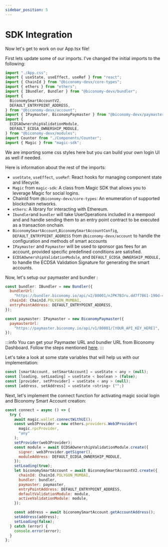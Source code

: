 ```yaml
---
sidebar_position: 5
---
```


# SDK Integration

Now let's get to work on our App.tsx file!

First lets update some of our imports. I've changed the initial imports to the
following:

```js
import "./App.css";
import { useState, useEffect, useRef } from "react";
import { ChainId } from "@biconomy-devx/core-types";
import { ethers } from "ethers";
import { IBundler, Bundler } from "@biconomy-devx/bundler";
import {
  BiconomySmartAccountV2,
  DEFAULT_ENTRYPOINT_ADDRESS,
} from "@biconomy-devx/account";
import { IPaymaster, BiconomyPaymaster } from "@biconomy-devx/paymaster";
import {
  ECDSAOwnershipValidationModule,
  DEFAULT_ECDSA_OWNERSHIP_MODULE,
} from "@biconomy-devx/modules";
import Counter from "./Components/Counter";
import { Magic } from "magic-sdk";
```

We are importing some css styles here but you can build your own login UI as
well if needed.

Here is information about the rest of the imports:

- `useState`, `useEffect`, `useRef`: React hooks for managing component state
  and lifecycle.
- `Magic` from `magic-sdk`: A class from Magic SDK that
  allows you to leverage Magic for social logins.
- ChainId from `@biconomy-devx/core-types`: An enumeration of supported blockchain
  networks.
- `ethers`: A library for interacting with Ethereum.
- `Ibundler`and `bundler` will take UserOperations included in a mempool and
  and handle sending them to an entry point contract to be executed as a
  transaction onchain.
- `BiconomySmartAccount`,`BiconomySmartAccountConfig`,
  `DEFAULT_ENTRYPOINT_ADDRESS` from `@biconomy-devx/account` to handle the
  configuration and methods of smart accounts
- `IPaymaster` and `Paymaster` will be used to sponsor gas fees for an
  account, provided specific predefined conditions are satisfied.
- `ECDSAOwnershipValidationModule`, and `DEFAULT_ECDSA_OWNERSHIP_MODULE,` to handle
  the ECDSA Validation Signature for generating the smart accounts.

Now, let's setup our paymaster and bundler :

```js
const bundler: IBundler = new Bundler({
  bundlerUrl:
    "https://bundler.biconomy.io/api/v2/80001/nJPK7B3ru.dd7f7861-190d-41bd-af80-6877f74b8f44",
  chainId: ChainId.POLYGON_MUMBAI,
  entryPointAddress: DEFAULT_ENTRYPOINT_ADDRESS,
});

const paymaster: IPaymaster = new BiconomyPaymaster({
  paymasterUrl:
    "https://paymaster.biconomy.io/api/v1/80001/[YOUR_API_KEY_HERE]",
});
```

:::info
You can get your Paymaster URL and bundler URL from Biconomy Dashboard.
Follow the steps mentioned
[here](https://docs.biconomy.io/docs/dashboard).
:::

Let's take a look at some state variables that will help us with our
implementation:

```js
const [smartAccount, setSmartAccount] = useState < any > (null);
const [loading, setLoading] = useState < boolean > (false);
const [provider, setProvider] = useState < any > (null);
const [address, setAddress] = useState <string> ("";)
```

Next, let's implement the connect function for activating magic social login and Biconomy Smart Account creation:

```js
const connect = async () => {
  try {
    await magic.wallet.connectWithUI();
    const web3Provider = new ethers.providers.Web3Provider(
      magic.rpcProvider,
      "any"
    );
    setProvider(web3Provider);
    const module = await ECDSAOwnershipValidationModule.create({
      signer: web3Provider.getSigner(),
      moduleAddress: DEFAULT_ECDSA_OWNERSHIP_MODULE,
    });
    setLoading(true);
    let biconomySmartAccount = await BiconomySmartAccountV2.create({
      chainId: ChainId.POLYGON_MUMBAI,
      bundler: bundler,
      paymaster: paymaster,
      entryPointAddress: DEFAULT_ENTRYPOINT_ADDRESS,
      defaultValidationModule: module,
      activeValidationModule: module,
    });

    const address = await biconomySmartAccount.getAccountAddress();
    setAddress(address);
    setLoading(false);
  } catch (error) {
    console.error(error);
  }
};
```
